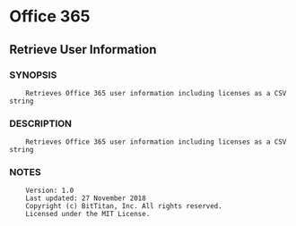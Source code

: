 # Office 365
## Retrieve User Information
### SYNOPSIS
```
    Retrieves Office 365 user information including licenses as a CSV string
```
### DESCRIPTION
```
    Retrieves Office 365 user information including licenses as a CSV string
```
### NOTES
```
    Version: 1.0
    Last updated: 27 November 2018
    Copyright (c) BitTitan, Inc. All rights reserved.
    Licensed under the MIT License.
```

